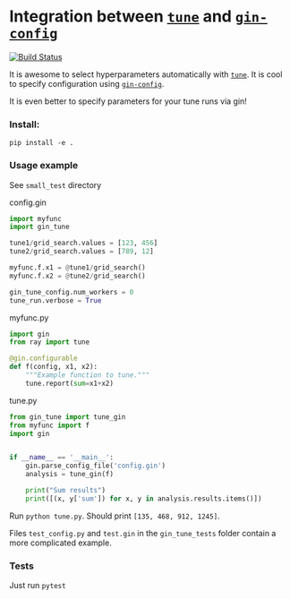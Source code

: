 # Integration between [`tune`](https://docs.ray.io/en/latest/tune/index.html) and [`gin-config`](https://github.com/google/gin-config)
[![Build Status](https://travis-ci.com/sergeivolodin/gin_tune.svg?branch=main)](https://travis-ci.com/sergeivolodin/gin_tune)

It is awesome to select hyperparameters automatically with [`tune`](https://docs.ray.io/en/latest/tune/index.html).
It is cool to specify configuration using [`gin-config`](https://github.com/google/gin-config).

It is even better to specify parameters for your tune runs via gin!

### Install:
`pip install -e .`

### Usage example
See `small_test` directory

config.gin
```python
import myfunc
import gin_tune

tune1/grid_search.values = [123, 456]
tune2/grid_search.values = [789, 12]

myfunc.f.x1 = @tune1/grid_search()
myfunc.f.x2 = @tune2/grid_search()

gin_tune_config.num_workers = 0
tune_run.verbose = True
```

myfunc.py
```python
import gin
from ray import tune

@gin.configurable
def f(config, x1, x2):
    """Example function to tune."""
    tune.report(sum=x1+x2)
```

tune.py
```python
from gin_tune import tune_gin
from myfunc import f
import gin


if __name__ == '__main__':
    gin.parse_config_file('config.gin')
    analysis = tune_gin(f)

    print("Sum results")
    print([(x, y['sum']) for x, y in analysis.results.items()])
```

Run `python tune.py`. Should print `[135, 468, 912, 1245]`.

Files `test_config.py` and `test.gin` in the `gin_tune_tests` folder contain a more complicated example.

### Tests
Just run `pytest`
